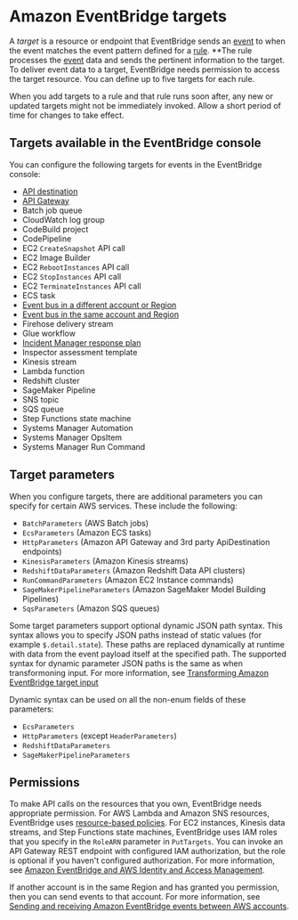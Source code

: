 # Amazon EventBridge targets<a name="eb-targets"></a>

A *target* is a resource or endpoint that EventBridge sends an [event](eb-events.md) to when the event matches the event pattern defined for a [rule](eb-rules.md)\. **The rule processes the [event](eb-events.md) data and sends the pertinent information to the target\. To deliver event data to a target, EventBridge needs permission to access the target resource\. You can define up to five targets for each rule\.

When you add targets to a rule and that rule runs soon after, any new or updated targets might not be immediately invoked\. Allow a short period of time for changes to take effect\.



## Targets available in the EventBridge console<a name="eb-console-targets"></a>

You can configure the following targets for events in the EventBridge console:
+ [API destination](eb-api-destinations.md)
+ [API Gateway](eb-api-gateway-target.md)
+ Batch job queue
+ CloudWatch log group
+ CodeBuild project
+ CodePipeline
+ EC2 `CreateSnapshot` API call
+ EC2 Image Builder
+ EC2 `RebootInstances` API call
+ EC2 `StopInstances` API call
+ EC2 `TerminateInstances` API call
+ ECS task
+ [Event bus in a different account or Region](eb-cross-account.md)
+ [Event bus in the same account and Region](eb-bus-to-bus.md)
+ Firehose delivery stream
+ Glue workflow
+ [Incident Manager response plan](https://docs.aws.amazon.com//incident-manager/latest/userguide/incident-creation.html#incident-tracking-auto-eventbridge)
+ Inspector assessment template
+ Kinesis stream
+ Lambda function
+ Redshift cluster
+ SageMaker Pipeline
+ SNS topic
+ SQS queue
+ Step Functions state machine
+ Systems Manager Automation
+ Systems Manager OpsItem
+ Systems Manager Run Command

## Target parameters<a name="targets-specific-parms"></a>

When you configure targets, there are additional parameters you can specify for certain AWS services\. These include the following:
+ `BatchParameters` \(AWS Batch jobs\)
+ `EcsParameters` \(Amazon ECS tasks\)
+ `HttpParameters` \(Amazon API Gateway and 3rd party ApiDestination endpoints\)
+ `KinesisParameters` \(Amazon Kinesis streams\)
+ `RedshiftDataParameters` \(Amazon Redshift Data API clusters\)
+ `RunCommandParameters` \(Amazon EC2 Instance commands\)
+ `SageMakerPipelineParameters` \(Amazon SageMaker Model Building Pipelines\)
+ `SqsParameters` \(Amazon SQS queues\)

Some target parameters support optional dynamic JSON path syntax\. This syntax allows you to specify JSON paths instead of static values \(for example `$.detail.state`\)\. These paths are replaced dynamically at runtime with data from the event payload itself at the specified path\. The supported syntax for dynamic parameter JSON paths is the same as when transformoning input\. For more information, see [Transforming Amazon EventBridge target input](eb-transform-target-input.md)

Dynamic syntax can be used on all the non\-enum fields of these parameters:
+ `EcsParameters`
+ `HttpParameters` \(except `HeaderParameters`\)
+ `RedshiftDataParameters`
+ `SageMakerPipelineParameters`

## Permissions<a name="targets-permissions"></a>

To make API calls on the resources that you own, EventBridge needs appropriate permission\. For AWS Lambda and Amazon SNS resources, EventBridge uses [resource\-based policies](eb-use-resource-based.md)\. For EC2 instances, Kinesis data streams, and Step Functions state machines, EventBridge uses IAM roles that you specify in the `RoleARN` parameter in `PutTargets`\. You can invoke an API Gateway REST endpoint with configured IAM authorization, but the role is optional if you haven't configured authorization\. For more information, see [Amazon EventBridge and AWS Identity and Access Management](eb-iam.md)\.

If another account is in the same Region and has granted you permission, then you can send events to that account\. For more information, see [Sending and receiving Amazon EventBridge events between AWS accounts](eb-cross-account.md)\.


